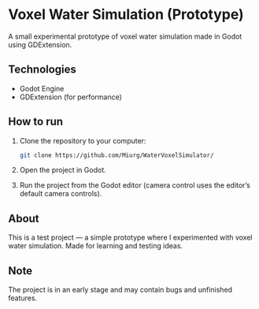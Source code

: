 # Voxel Water Simulation (Prototype)

A small experimental prototype of voxel water simulation made in Godot using GDExtension.

## Technologies

- Godot Engine  
- GDExtension (for performance)

## How to run

1. Clone the repository to your computer:
   ```bash
   git clone https://github.com/Miurg/WaterVoxelSimulator/
2. Open the project in Godot.

3. Run the project from the Godot editor (camera control uses the editor’s default camera controls).

## About
This is a test project — a simple prototype where I experimented with voxel water simulation. Made for learning and testing ideas.

## Note
The project is in an early stage and may contain bugs and unfinished features.
